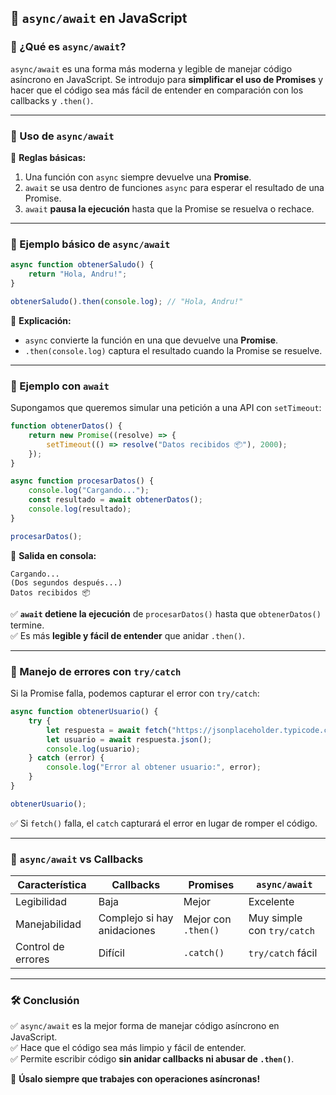 ## 📌 `async/await` en JavaScript  

### 🔹 ¿Qué es `async/await`?  
`async/await` es una forma más moderna y legible de manejar código asíncrono en JavaScript. Se introdujo para **simplificar el uso de Promises** y hacer que el código sea más fácil de entender en comparación con los callbacks y `.then()`.  

---

### 🔹 Uso de `async/await`  

📌 **Reglas básicas:**  
1. Una función con `async` siempre devuelve una **Promise**.  
2. `await` se usa dentro de funciones `async` para esperar el resultado de una Promise.  
3. `await` **pausa la ejecución** hasta que la Promise se resuelva o rechace.  

---

### 🔹 Ejemplo básico de `async/await`  
```js
async function obtenerSaludo() {
    return "Hola, Andru!";
}

obtenerSaludo().then(console.log); // "Hola, Andru!"
```
📌 **Explicación:**  
- `async` convierte la función en una que devuelve una **Promise**.  
- `.then(console.log)` captura el resultado cuando la Promise se resuelve.

---

### 🔹 Ejemplo con `await`  
Supongamos que queremos simular una petición a una API con `setTimeout`:  
```js
function obtenerDatos() {
    return new Promise((resolve) => {
        setTimeout(() => resolve("Datos recibidos 📦"), 2000);
    });
}

async function procesarDatos() {
    console.log("Cargando...");
    const resultado = await obtenerDatos();
    console.log(resultado);
}

procesarDatos();
```
📌 **Salida en consola:**  
```
Cargando...
(Dos segundos después...)
Datos recibidos 📦
```
✅ **`await` detiene la ejecución** de `procesarDatos()` hasta que `obtenerDatos()` termine.  
✅ Es más **legible y fácil de entender** que anidar `.then()`.  

---

### 🔹 Manejo de errores con `try/catch`  
Si la Promise falla, podemos capturar el error con `try/catch`:  
```js
async function obtenerUsuario() {
    try {
        let respuesta = await fetch("https://jsonplaceholder.typicode.com/users/1");
        let usuario = await respuesta.json();
        console.log(usuario);
    } catch (error) {
        console.log("Error al obtener usuario:", error);
    }
}

obtenerUsuario();
```
✅ Si `fetch()` falla, el `catch` capturará el error en lugar de romper el código.  

---

### 🔹 `async/await` vs Callbacks  
| Característica       | Callbacks | Promises | `async/await` |
|---------------------|----------|---------|--------------|
| Legibilidad        | Baja     | Mejor   | Excelente  |
| Manejabilidad     | Complejo si hay anidaciones  | Mejor con `.then()` | Muy simple con `try/catch` |
| Control de errores | Difícil  | `.catch()` | `try/catch` fácil |

---

### 🛠️ Conclusión  
✅ `async/await` es la mejor forma de manejar código asíncrono en JavaScript.  
✅ Hace que el código sea más limpio y fácil de entender.  
✅ Permite escribir código **sin anidar callbacks ni abusar de `.then()`**.  

🚀 **Úsalo siempre que trabajes con operaciones asíncronas!**


